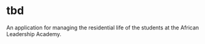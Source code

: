 # tbd
An application for managing the residential life of the students at the African Leadership Academy. 
